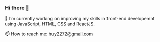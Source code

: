 ### Hi there 👋

🔭 I’m currently working on improving my skills in front-end developemnt using JavaScript, HTML, CSS and ReactJS. 

📫 How to reach me: huy2272@gmail.com
